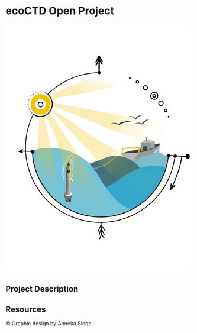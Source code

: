 <!-- background: #000000 -->

# ecoCTD Open Project

![EcoCTD setup](images/EcoCTD_logo.png)

## Project Description

## Resources


© Graphic design by Anneka Siegel

